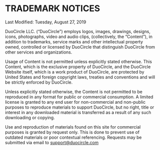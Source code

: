 # TRADEMARK NOTICES

Last Modified: Tuesday, August 27, 2019

DuoCircle LLC. (“DuoCircle”) employs logos, images, drawings, designs, icons, photographs, video and audio clips, (collectively, the “Content”), in addition to trademarks, service marks and other intellectual property owned, controlled or licensed by DuoCircle that distinguish DuoCircle from other services and organizations. 

Usage of Content is not permitted unless explicitly stated otherwise. This Content, which is the exclusive property of DuoCircle, and the DuoCircle Website itself, which is a work product of DuoCircle, are protected by United States and foreign copyright laws, treaties and conventions and will be strictly enforced by DuoCircle.

Unless explicitly stated otherwise, the Content is not permitted to be reproduced in any format for public or commercial consumption. A limited license is granted to any end user for non-commercial and non-public purposes to reproduce materials to support DuoCircle, but no right, title or interest in any downloaded material is transferred as a result of any such downloading or copying.

Use and reproduction of materials found on this site for commercial purposes is granted by request only. This is done to prevent use of outdated materials or poor contextual referencing. Requests may be submitted via email to support@duocircle.com